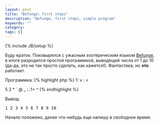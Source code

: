 ```yaml
---
layout: post
title: "Befunge: first steps"
description: "Befunge, first steps, simple program"
keywords: ""
category: 
tags: []
---
```

{% include JB/setup %}

Буду краток. Поковырялся с ужасным эзотерическим языком <a href="http://en.wikipedia.org/wiki/Befunge" title="Befunge on Wiki" target="_blank">Befunge</a>, в итоге разродился простой программкой, выводящей числа от 1 до 10 (да-да, это не так просто сделать, как кажется!).
Фантастика, но <b>это</b> работает.

Программка:
{% highlight php %}
1: v     : <

   5
   2
   *
   `
@  _ :.:1+ ^
{% endhighlight %}

Вывод:
<pre class="terminal">
1 2 3 4 5 6 7 8 9 10
</pre>

Начало положено, далее что-нибудь еще напишу в свободное время.

